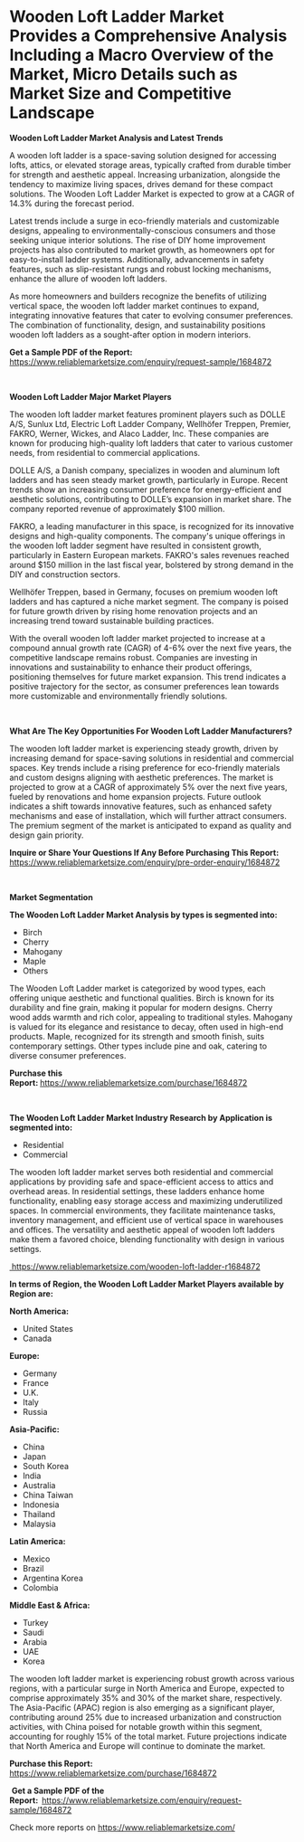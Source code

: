 <p><h1>Wooden Loft Ladder Market Provides a Comprehensive Analysis Including a Macro Overview of the Market, Micro Details such as Market Size and Competitive Landscape</h1></p><p><strong>Wooden Loft Ladder Market Analysis and Latest Trends</strong></p>
<p><p>A wooden loft ladder is a space-saving solution designed for accessing lofts, attics, or elevated storage areas, typically crafted from durable timber for strength and aesthetic appeal. Increasing urbanization, alongside the tendency to maximize living spaces, drives demand for these compact solutions. The Wooden Loft Ladder Market is expected to grow at a CAGR of 14.3% during the forecast period. </p><p>Latest trends include a surge in eco-friendly materials and customizable designs, appealing to environmentally-conscious consumers and those seeking unique interior solutions. The rise of DIY home improvement projects has also contributed to market growth, as homeowners opt for easy-to-install ladder systems. Additionally, advancements in safety features, such as slip-resistant rungs and robust locking mechanisms, enhance the allure of wooden loft ladders. </p><p>As more homeowners and builders recognize the benefits of utilizing vertical space, the wooden loft ladder market continues to expand, integrating innovative features that cater to evolving consumer preferences. The combination of functionality, design, and sustainability positions wooden loft ladders as a sought-after option in modern interiors.</p></p>
<p><strong>Get a Sample PDF of the Report:&nbsp;</strong> <a href="https://www.reliablemarketsize.com/enquiry/request-sample/1684872?utm_campaign=2628&utm_medium=2&utm_source=Github&utm_content=ia&utm_term=26032025&utm_id=wooden-loft-ladder">https://www.reliablemarketsize.com/enquiry/request-sample/1684872</a></p>
<p>&nbsp;</p>
<p><strong>Wooden Loft Ladder Major Market Players</strong></p>
<p><p>The wooden loft ladder market features prominent players such as DOLLE A/S, Sunlux Ltd, Electric Loft Ladder Company, Wellhöfer Treppen, Premier, FAKRO, Werner, Wickes, and Alaco Ladder, Inc. These companies are known for producing high-quality loft ladders that cater to various customer needs, from residential to commercial applications.</p><p>DOLLE A/S, a Danish company, specializes in wooden and aluminum loft ladders and has seen steady market growth, particularly in Europe. Recent trends show an increasing consumer preference for energy-efficient and aesthetic solutions, contributing to DOLLE’s expansion in market share. The company reported revenue of approximately $100 million.</p><p>FAKRO, a leading manufacturer in this space, is recognized for its innovative designs and high-quality components. The company's unique offerings in the wooden loft ladder segment have resulted in consistent growth, particularly in Eastern European markets. FAKRO's sales revenues reached around $150 million in the last fiscal year, bolstered by strong demand in the DIY and construction sectors.</p><p>Wellhöfer Treppen, based in Germany, focuses on premium wooden loft ladders and has captured a niche market segment. The company is poised for future growth driven by rising home renovation projects and an increasing trend toward sustainable building practices.</p><p>With the overall wooden loft ladder market projected to increase at a compound annual growth rate (CAGR) of 4-6% over the next five years, the competitive landscape remains robust. Companies are investing in innovations and sustainability to enhance their product offerings, positioning themselves for future market expansion. This trend indicates a positive trajectory for the sector, as consumer preferences lean towards more customizable and environmentally friendly solutions.</p></p>
<p>&nbsp;</p>
<p><strong>What Are The Key Opportunities For Wooden Loft Ladder Manufacturers?</strong></p>
<p><p>The wooden loft ladder market is experiencing steady growth, driven by increasing demand for space-saving solutions in residential and commercial spaces. Key trends include a rising preference for eco-friendly materials and custom designs aligning with aesthetic preferences. The market is projected to grow at a CAGR of approximately 5% over the next five years, fueled by renovations and home expansion projects. Future outlook indicates a shift towards innovative features, such as enhanced safety mechanisms and ease of installation, which will further attract consumers. The premium segment of the market is anticipated to expand as quality and design gain priority.</p></p>
<p><strong>Inquire or Share Your Questions If Any Before Purchasing This Report:</strong> <a href="https://www.reliablemarketsize.com/enquiry/pre-order-enquiry/1684872?utm_campaign=2628&utm_medium=2&utm_source=Github&utm_content=ia&utm_term=26032025&utm_id=wooden-loft-ladder">https://www.reliablemarketsize.com/enquiry/pre-order-enquiry/1684872</a></p>
<p>&nbsp;</p>
<p><strong>Market Segmentation</strong></p>
<p><strong>The Wooden Loft Ladder Market Analysis by types is segmented into:</strong></p>
<p><ul><li>Birch</li><li>Cherry</li><li>Mahogany</li><li>Maple</li><li>Others</li></ul></p>
<p><p>The Wooden Loft Ladder market is categorized by wood types, each offering unique aesthetic and functional qualities. Birch is known for its durability and fine grain, making it popular for modern designs. Cherry wood adds warmth and rich color, appealing to traditional styles. Mahogany is valued for its elegance and resistance to decay, often used in high-end products. Maple, recognized for its strength and smooth finish, suits contemporary settings. Other types include pine and oak, catering to diverse consumer preferences.</p></p>
<p><strong>Purchase this Report:&nbsp;</strong><a href="https://www.reliablemarketsize.com/purchase/1684872?utm_campaign=2628&utm_medium=2&utm_source=Github&utm_content=ia&utm_term=26032025&utm_id=wooden-loft-ladder">https://www.reliablemarketsize.com/purchase/1684872</a></p>
<p>&nbsp;</p>
<p><strong>The Wooden Loft Ladder Market Industry Research by Application is segmented into:</strong></p>
<p><ul><li>Residential</li><li>Commercial</li></ul></p>
<p><p>The wooden loft ladder market serves both residential and commercial applications by providing safe and space-efficient access to attics and overhead areas. In residential settings, these ladders enhance home functionality, enabling easy storage access and maximizing underutilized spaces. In commercial environments, they facilitate maintenance tasks, inventory management, and efficient use of vertical space in warehouses and offices. The versatility and aesthetic appeal of wooden loft ladders make them a favored choice, blending functionality with design in various settings.</p></p>
<p><a href="https://www.reliablemarketsize.com/wooden-loft-ladder-r1684872?utm_campaign=2628&utm_medium=2&utm_source=Github&utm_content=ia&utm_term=26032025&utm_id=wooden-loft-ladder">&nbsp;https://www.reliablemarketsize.com/wooden-loft-ladder-r1684872</a></p>
<p><strong>In terms of Region, the Wooden Loft Ladder Market Players available by Region are:</strong></p>
<p>
    <p> <strong> North America: </strong>
        <ul>
            <li>United States</li>
            <li>Canada</li>
        </ul>
        </p> 
    <p> <strong> Europe: </strong>
        <ul>
            <li>Germany</li>
            <li>France</li>
            <li>U.K.</li>
            <li>Italy</li>
            <li>Russia</li>
        </ul>
        </p> 
    <p> <strong> Asia-Pacific: </strong>
        <ul>
            <li>China</li>
            <li>Japan</li>
            <li>South Korea</li>
            <li>India</li>
            <li>Australia</li>
            <li>China Taiwan</li>
            <li>Indonesia</li>
            <li>Thailand</li>
            <li>Malaysia</li>
        </ul>
        </p> 
    <p> <strong> Latin America: </strong>
        <ul>
            <li>Mexico</li>
            <li>Brazil</li>
            <li>Argentina Korea</li>
            <li>Colombia</li>
        </ul>
        </p> 
    <p> <strong> Middle East & Africa: </strong>
        <ul>
            <li>Turkey</li>
            <li>Saudi</li>
            <li>Arabia</li>
            <li>UAE</li>
            <li>Korea</li>
        </ul>
    </p>
    </p>
<p><p>The wooden loft ladder market is experiencing robust growth across various regions, with a particular surge in North America and Europe, expected to comprise approximately 35% and 30% of the market share, respectively. The Asia-Pacific (APAC) region is also emerging as a significant player, contributing around 25% due to increased urbanization and construction activities, with China poised for notable growth within this segment, accounting for roughly 15% of the total market. Future projections indicate that North America and Europe will continue to dominate the market.</p></p>
<p><strong>Purchase this Report: </strong><a href="https://www.reliablemarketsize.com/purchase/1684872?utm_campaign=2628&utm_medium=2&utm_source=Github&utm_content=ia&utm_term=26032025&utm_id=wooden-loft-ladder">https://www.reliablemarketsize.com/purchase/1684872</a></p>
<p>&nbsp;<strong>Get a Sample PDF of the Report:&nbsp;&nbsp;</strong><a href="https://www.reliablemarketsize.com/enquiry/request-sample/1684872?utm_campaign=2628&utm_medium=2&utm_source=Github&utm_content=ia&utm_term=26032025&utm_id=wooden-loft-ladder">https://www.reliablemarketsize.com/enquiry/request-sample/1684872</a></p>
<p><strong></strong></p>
<p>Check more reports on <a href="https://www.reliablemarketsize.com/?utm_campaign=2628&utm_medium=2&utm_source=Github&utm_content=ia&utm_term=26032025&utm_id=wooden-loft-ladder">https://www.reliablemarketsize.com/</a></p>